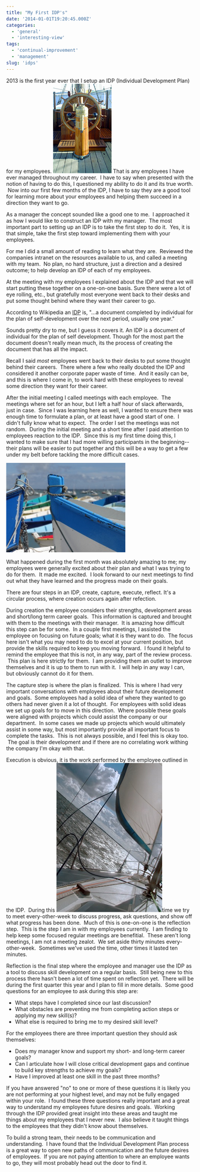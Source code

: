 ```yaml
---
title: "My First IDP's"
date: '2014-01-01T19:20:45.000Z'
categories:
  - 'general'
  - 'interesting-view'
tags:
  - 'continual-improvement'
  - 'management'
slug: 'idps'
---
```


2013 is the first year ever that I setup an IDP (Individual Development Plan) for my employees. ![small_336716715](images/small_336716715.jpg) That is any employees I have ever managed throughout my career.  I have to say when presented with the notion of having to do this, I questioned my ability to do it and its true worth.  Now into our first few months of the IDP, I have to say they are a good tool for learning more about your employees and helping them succeed in a direction they want to go.

As a manager the concept sounded like a good one to me.  I approached it as how I would like to construct an IDP with my manager.  The most important part to setting up an IDP is to take the first step to do it.  Yes, it is that simple, take the first step toward implementing them with your employees.

For me I did a small amount of reading to learn what they are.  Reviewed the companies intranet on the resources available to us, and called a meeting with my team.  No plan, no hard structure, just a direction and a desired outcome; to help develop an IDP of each of my employees.

At the meeting with my employees I explained about the IDP and that we will start putting these together on a one-on-one basis. Sure there were a lot of eye rolling, etc., but gratefully most everyone went back to their desks and put some thought behind where they want their career to go.

According to Wikipedia an [IDP](http://en.wikipedia.org/wiki/Individual_development_plan 'Individual Development Plan') is, "...a document completed by individual for the plan of self-development over the next period, usually one year."

Sounds pretty dry to me, but I guess it covers it. An IDP is a document of individual for the plan of self development. Though for the most part the document doesn't really mean much, its the process of creating the document that has all the impact.

Recall I said *most* employees went back to their desks to put some thought behind their careers.  There where a few who really doubted the IDP and considered it another corporate paper waste of time.  And it easily can be, and this is where I come in, to work hard with these employees to reveal some direction they want for their career.

After the initial meeting I called meetings with each employee.  The meetings where set for an hour, but I left a half hour of slack afterwards, just in case.  Since I was learning here as well, I wanted to ensure there was enough time to formulate a plan, or at least have a good start of one.  I didn't fully know what to expect.  The order I set the meetings was not random.  During the initial meeting and a short time after I paid attention to employees reaction to the IDP.  Since this is my first time doing this, I wanted to make sure that I had more willing participants in the beginning--their plans will be easier to put together and this will be a way to get a few under my belt before tackling the more difficult cases.

![boat_bows_320](images/boat_bows_320.jpg)

What happened during the first month was absolutely amazing to me; my employees were generally excited about their plan and what I was trying to do for them.  It made me excited.  I look forward to our next meetings to find out what they have learned and the progress made on their goals.

There are four steps in an IDP, create, capture, execute, reflect. It's a circular process, where creation occurs again after refection.

During creation the employee considers their strengths, development areas and short/long term career goals.  This information is captured and brought with them to the meetings with their manager.  It is amazing how difficult this step can be for some.  In a couple first meetings, I assisted the employee on focusing on future goals; what it is they want to do.  The focus here isn't what you may need to do to excel at your current position, but provide the skills required to keep you moving forward.  I found it helpful to remind the employee that this is not, in any way, part of the review process.  This plan is here strictly for them.  I am providing them an outlet to improve themselves and it is up to them to run with it.  I will help in any way I can, but obviously cannot do it for them.

The capture step is where the plan is finalized.  This is where I had very important conversations with employees about their future development and goals.  Some employees had a solid idea of where they wanted to go others had never given it a lot of thought.  For employees with solid ideas we set up goals for to move in this direction.  Where possible these goals were aligned with projects which could assist the company or our department.  In some cases we made up projects which would ultimately assist in some way, but most importantly provide all important focus to complete the tasks.  This is not always possible, and I feel this is okay too.  The goal is their development and if there are no correlating work withing the company I'm okay with that.

Execution is obvious, it is the work performed by the employee outlined in the IDP.  During this ![sail_underway_400](images/sail_underway_400.jpg)time we try to meet every-other-week to discuss progress, ask questions, and show off what progress has been done.  Much of this is one-on-one is the reflection step.  This is the step I am in with my employees currently.  I am finding to help keep some focused regular meetings are benefitial.  These aren't long meetings, I am not a meeting zealot.  We set aside thirty minutes every-other-week.  Sometimes we've used the time, other times it lasted ten minutes.

Reflection is the final step where the employee and manager use the IDP as a tool to discuss skill development on a regular basis.  Still being new to this process there hasn't been a lot of time spent on reflection yet.  There will be during the first quarter this year and I plan to fill in more details.  Some good questions for an employee to ask during this step are:

- What steps have I completed since our last discussion?
- What obstacles are preventing me from completing action steps or applying my new skill(s)?
- What else is required to bring me to my desired skill level?

For the employees there are three important question they should ask themselves:

- Does my manager know and support my short- and long-term career goals?
- Can I articulate how I will close critical development gaps and continue to build key strengths to achieve my goals?
- Have I improved at least one skill in the past three months?

If you have answered "no" to one or more of these questions it is likely you are not performing at your highest level, and may not be fully engaged within your role.  I found these three questions really important and a great way to understand my employees future desires and goals.  Working through the IDP provided great insight into these areas and taught me things about my employees that I never new.  I also believe it taught things to the employees that they didn't know about themselves.

To build a strong team, their needs to be communication and understanding.  I have found that the Individual Development Plan process is a great way to open new paths of communication and the future desires of employees.  If you are not paying attention to where an employee wants to go, they will most probably head out the door to find it.
